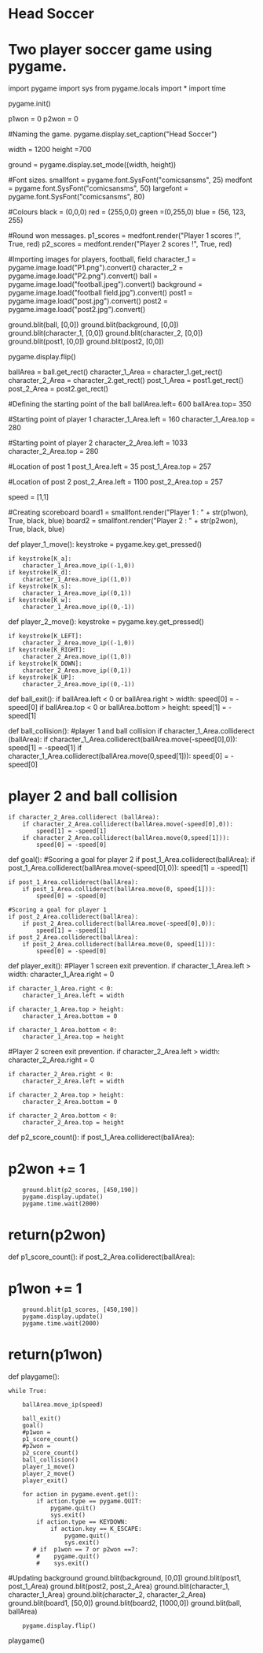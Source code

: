 # Head Soccer
  # Two player soccer game using pygame.
  
  import pygame
import sys
from pygame.locals import *
import time

pygame.init()

p1won = 0
p2won = 0

#Naming the game.
pygame.display.set_caption("Head Soccer")

width = 1200
height =700

ground = pygame.display.set_mode((width, height))

#Font sizes.
smallfont = pygame.font.SysFont("comicsansms",  25)
medfont = pygame.font.SysFont("comicsansms", 50)
largefont = pygame.font.SysFont("comicsansms", 80)

#Colours
black = (0,0,0)
red = (255,0,0)
green =(0,255,0)
blue = (56, 123, 255)

#Round won messages.
p1_scores = medfont.render("Player 1 scores !", True, red)
p2_scores = medfont.render("Player 2 scores !", True, red)

#Importing images for players, football, field
character_1 = pygame.image.load("P1.png").convert()
character_2 = pygame.image.load("P2.png").convert()
ball = pygame.image.load("football.jpeg").convert()
background = pygame.image.load("football field.jpg").convert()
post1 = pygame.image.load("post.jpg").convert()
post2 = pygame.image.load("post2.jpg").convert()

ground.blit(ball, [0,0])
ground.blit(background, [0,0])
ground.blit(character_1, [0,0])
ground.blit(character_2, [0,0])
ground.blit(post1, [0,0])
ground.blit(post2, [0,0])

pygame.display.flip()

ballArea = ball.get_rect()
character_1_Area = character_1.get_rect()
character_2_Area = character_2.get_rect()
post_1_Area = post1.get_rect()
post_2_Area = post2.get_rect()

#Defining the starting point of the ball
ballArea.left= 600
ballArea.top= 350

#Starting point of player 1
character_1_Area.left = 160
character_1_Area.top = 280

#Starting point of player 2
character_2_Area.left = 1033
character_2_Area.top = 280

#Location of post 1
post_1_Area.left = 35
post_1_Area.top = 257

#Location of post 2
post_2_Area.left = 1100
post_2_Area.top = 257

speed = [1,1]

#Creating scoreboard
board1 = smallfont.render("Player 1 : " + str(p1won), True, black, blue)
board2 = smallfont.render("Player 2 : " + str(p2won), True, black, blue)

def player_1_move():
    keystroke = pygame.key.get_pressed()

    if keystroke[K_a]:
        character_1_Area.move_ip((-1,0))
    if keystroke[K_d]:
        character_1_Area.move_ip((1,0))
    if keystroke[K_s]:
        character_1_Area.move_ip((0,1))
    if keystroke[K_w]:
        character_1_Area.move_ip((0,-1))

def player_2_move():
    keystroke = pygame.key.get_pressed()

    if keystroke[K_LEFT]:
        character_2_Area.move_ip((-1,0))
    if keystroke[K_RIGHT]:
        character_2_Area.move_ip((1,0))
    if keystroke[K_DOWN]:
        character_2_Area.move_ip((0,1))
    if keystroke[K_UP]:
        character_2_Area.move_ip((0,-1))

def ball_exit():
    if ballArea.left < 0 or ballArea.right > width:
        speed[0] = -speed[0]
    if ballArea.top < 0 or ballArea.bottom > height:
        speed[1] = -speed[1]

def ball_collision():
 #player 1 and ball collision
    if character_1_Area.colliderect (ballArea):
        if character_1_Area.colliderect(ballArea.move(-speed[0],0)):
            speed[1] = -speed[1]
        if character_1_Area.colliderect(ballArea.move(0,speed[1])):
            speed[0] = -speed[0]

# player 2 and ball collision
    if character_2_Area.colliderect (ballArea):
        if character_2_Area.colliderect(ballArea.move(-speed[0],0)):
            speed[1] = -speed[1]
        if character_2_Area.colliderect(ballArea.move(0,speed[1])):
            speed[0] = -speed[0]

def goal():
    #Scoring a goal for player 2
    if post_1_Area.colliderect(ballArea):
        if post_1_Area.colliderect(ballArea.move(-speed[0],0)):
            speed[1] = -speed[1]
            
    if post_1_Area.colliderect(ballArea):
        if post_1_Area.colliderect(ballArea.move(0, speed[1])):
            speed[0] = -speed[0]

    #Scoring a goal for player 1
    if post_2_Area.colliderect(ballArea):
        if post_2_Area.colliderect(ballArea.move(-speed[0],0)):
            speed[1] = -speed[1]
    if post_2_Area.colliderect(ballArea):
        if post_2_Area.colliderect(ballArea.move(0, speed[1])):
            speed[0] = -speed[0]

def player_exit():
#Player 1 screen exit prevention.
    if character_1_Area.left > width:
        character_1_Area.right = 0

    if character_1_Area.right < 0:
        character_1_Area.left = width

    if character_1_Area.top > height:
        character_1_Area.bottom = 0

    if character_1_Area.bottom < 0:
        character_1_Area.top = height

#Player 2 screen exit prevention.
    if character_2_Area.left > width:
        character_2_Area.right = 0

    if character_2_Area.right < 0:
        character_2_Area.left = width

    if character_2_Area.top > height:
        character_2_Area.bottom = 0

    if character_2_Area.bottom < 0:
        character_2_Area.top = height

def p2_score_count():
    if post_1_Area.colliderect(ballArea):
#        p2won += 1
        ground.blit(p2_scores, [450,190])
        pygame.display.update()
        pygame.time.wait(2000)

#        return(p2won)

def p1_score_count():
    if post_2_Area.colliderect(ballArea):
#        p1won += 1
        ground.blit(p1_scores, [450,190])
        pygame.display.update()
        pygame.time.wait(2000)

#        return(p1won)

def playgame():

    while True:

        ballArea.move_ip(speed)

        ball_exit()
        goal()
        #p1won =
        p1_score_count()
        #p2won =
        p2_score_count()
        ball_collision()
        player_1_move()
        player_2_move()
        player_exit()
   
        for action in pygame.event.get():
            if action.type == pygame.QUIT:
                pygame.quit()
                sys.exit()
            if action.type == KEYDOWN:
                if action.key == K_ESCAPE:
                    pygame.quit()
                    sys.exit()
           # if  p1won == 7 or p2won ==7:
            #    pygame.quit()
            #    sys.exit()

#Updating background
        ground.blit(background, [0,0])
        ground.blit(post1, post_1_Area)
        ground.blit(post2, post_2_Area)
        ground.blit(character_1, character_1_Area)
        ground.blit(character_2, character_2_Area)
        ground.blit(board1, [50,0])
        ground.blit(board2, [1000,0])
        ground.blit(ball, ballArea)

        pygame.display.flip()

playgame()
